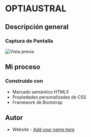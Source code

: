# OPTIAUSTRAL

## Descripción general

### Captura de Pantalla

![Vista previa](./design/optiaustral-website-design.jpg)

## Mi proceso

### Construido con

- Marcado semántico HTML5
- Propiedades personalizadas de CSS
- Framework de Bootstrap 

## Autor

- Website - [Add your name here](https://roraima1986.github.io/optiaustral.github.io/)
